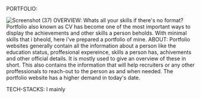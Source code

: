 PORTFOLIO:

![Screenshot (37)](https://user-images.githubusercontent.com/69299241/125731578-fae1a295-52af-491b-b5dd-558f4c1a2837.png)
OVERVIEW:
Whats all your skills if there's no format?
Portfolio also known as CV has become one of the most important ways to display the achievements and other skills a person beholds. With minimal skills that i bheold, here i've prepared a portfolio of mine. 
ABOUT: 
Portfolio websites generally contain all the information about a person like the education status, proffesional expereince, skills a person has, achivements and other official details. It is mostly used to give an overview of these in short. This also contains the information that will help recruiters or any other proffessionals to reach-out to the person as and when needed. The portfolio website has a higher demand in today's date.

TECH-STACKS:
I mainly 
